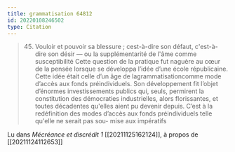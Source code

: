 ```yaml
---
title: grammatisation 64812
id: 20220108246502
type: Citation
---
```


> 45. Vouloir et pouvoir sa blessure ; cest-à-dire son défaut, c'est-à-dire son désir — ou la supplémentarité de l'âme comme susceptibilité Cette question de la pratique fut naguère au cœur de la pensée lorsque se développa l’idée d’une école républicaine. Cette idée était celle d’un âge de lagrammatisationcomme mode d’accès aux fonds préindividuels. Son développement fit l’objet d’énormes investissements publics qui, seuls, permirent la constitution des démocraties industrielles, alors florissantes, et toutes décadentes qu'elles aient pu devenir depuis. C’est à la redéfinition des modes d’accès aux fonds préindividuels telle qu'elle ne serait pas sou- mise aux impératifs

Lu dans *Mécréance et discrédit 1* [[20211125162124]], à propos de [[20211124112653]]